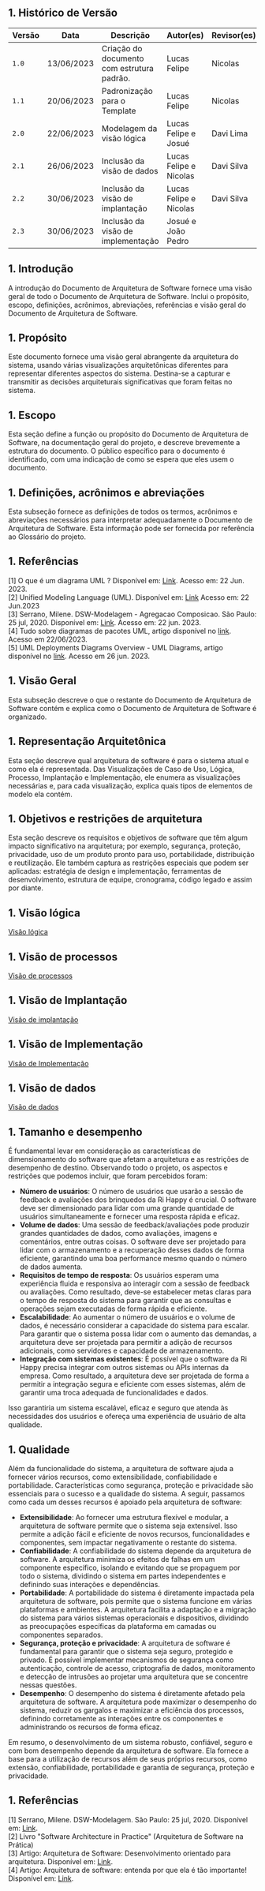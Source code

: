 <style>

article {counter-reset:section figuras;}

h2 {counter-reset:subsection;}

h2:before{
    counter-increment:section;
    content:counter(section) ". ";
}

h3:before{
    counter-increment:subsection;
    content:counter(section) "." counter(subsection) " ";
}

.legenda:before{
    counter-increment:figuras;
    content:"Figura " counter(figuras) ". ";
}

</style>

## Histórico de Versão

| Versão | Data       | Descrição                                  | Autor(es)              | Revisor(es) |
| ------ | ---------- | ------------------------------------------ | ---------------------- | ----------- |
| `1.0`  | 13/06/2023 | Criação do documento com estrutura padrão. | Lucas Felipe           | Nicolas     |
| `1.1`  | 20/06/2023 | Padronização para o Template               | Lucas Felipe           | Nicolas     |
| `2.0`  | 22/06/2023 | Modelagem da visão lógica                  | Lucas Felipe e Josué   | Davi Lima   |
| `2.1`  | 26/06/2023 | Inclusão da visão de dados                 | Lucas Felipe e Nicolas | Davi Silva  |
| `2.2`  | 30/06/2023 | Inclusão da visão de implantação           | Lucas Felipe e Nicolas | Davi Silva  |
| `2.3`  | 30/06/2023 | Inclusão da visão de implementação         | Josué e João Pedro     |             |

## Introdução

A introdução do Documento de Arquitetura de Software fornece uma visão geral de todo o Documento de Arquitetura de Software. Inclui o propósito, escopo, definições, acrônimos, abreviações, referências e visão geral do Documento de Arquitetura de Software.

## Propósito

Este documento fornece uma visão geral abrangente da arquitetura do sistema, usando várias visualizações arquitetônicas diferentes para representar diferentes aspectos do sistema. Destina-se a capturar e transmitir as decisões arquiteturais significativas que foram feitas no sistema.

## Escopo

Esta seção define a função ou propósito do Documento de Arquitetura de Software, na documentação geral do projeto, e descreve brevemente a estrutura do documento. O público específico para o documento é identificado, com uma indicação de como se espera que eles usem o documento.

## Definições, acrônimos e abreviações

Esta subseção fornece as definições de todos os termos, acrônimos e abreviações necessários para interpretar adequadamente o Documento de Arquitetura de Software. Esta informação pode ser fornecida por referência ao Glossário do projeto.

## Referências

[1] O que é um diagrama UML ? Disponível em: [Link](https://www.lucidchart.com/pages/pt/o-que-e-diagrama-de-classe-uml).
Acesso em: 22 Jun. 2023. <br/>
[2] Unified Modeling Language (UML). Disponível em: [Link](http://www.deinf.ufma.br/~acmo/MOO_Intro.pdf) Acesso em: 22
Jun.2023 </br>
[3] Serrano, Milene. DSW-Modelagem - Agregacao Composicao. São Paulo: 25 jul, 2020. Disponível
em: [Link](https://unbbr-my.sharepoint.com/personal/mileneserrano_unb_br/_layouts/15/stream.aspx?id=%2Fpersonal%2Fmileneserrano%5Funb%5Fbr%2FDocuments%2FArqDSW%20%2D%20V%C3%ADdeosOriginais%2F05e%20%2D%20VideoAula%20%2D%20DSW%2DModelagem%20%2D%20Agregacao%20Composicao%2Emp4&ga=1).
Acesso em: 22 jun. 2023. <br/>
[4] Tudo sobre diagramas de pacotes UML, artigo disponível
no [link](https://www.lucidchart.com/pages/pt/diagrama-de-pacotes-uml). Acesso em 22/06/2023. <br/>
[5] UML Deployments Diagrams Overview - UML Diagrams, artigo disponível no [link](https://www.uml-diagrams.org/deployment-diagrams-overview.html). Acesso em 26 jun. 2023. <br/>

## Visão Geral

Esta subseção descreve o que o restante do Documento de Arquitetura de Software contém e explica como o Documento de Arquitetura de Software é organizado.

## Representação Arquitetônica

Esta seção descreve qual arquitetura de software é para o sistema atual e como ela é representada. Das Visualizações de Caso de Uso, Lógica, Processo, Implantação e Implementação, ele enumera as visualizações necessárias e, para cada visualização, explica quais tipos de elementos de modelo ela contém.

## Objetivos e restrições de arquitetura

Esta seção descreve os requisitos e objetivos de software que têm algum impacto significativo na arquitetura; por exemplo, segurança, proteção, privacidade, uso de um produto pronto para uso, portabilidade, distribuição e reutilização. Ele também captura as restrições especiais que podem ser aplicadas: estratégia de design e implementação, ferramentas de desenvolvimento, estrutura de equipe, cronograma, código legado e assim por diante.

## Visão lógica

[Visão lógica](./logico.md ':include')

## Visão de processos

[Visão de processos](./processos.md ':include')

## Visão de Implantação

[Visão de implantação](./implantacao.md ':include')

## Visão de Implementação

[Visão de Implementação](./implementacao.md ':include')

## Visão de dados

[Visão de dados](./dados.md ':include')

## Tamanho e desempenho

É fundamental levar em consideração as características de dimensionamento do software que afetam a arquitetura e as restrições de desempenho de destino. Observando todo o projeto, os aspectos e restrições que podemos incluir, que foram percebidos foram:

- **Número de usuários**: O número de usuários que usarão a sessão de feedback e avaliações dos brinquedos da Ri Happy é crucial. O software deve ser dimensionado para lidar com uma grande quantidade de usuários simultaneamente e fornecer uma resposta rápida e eficaz.
- **Volume de dados**: Uma sessão de feedback/avaliações pode produzir grandes quantidades de dados, como avaliações, imagens e comentários, entre outras coisas. O software deve ser projetado para lidar com o armazenamento e a recuperação desses dados de forma eficiente, garantindo uma boa performance mesmo quando o número de dados aumenta.
- **Requisitos de tempo de resposta**: Os usuários esperam uma experiência fluida e responsiva ao interagir com a sessão de feedback ou avaliações. Como resultado, deve-se estabelecer metas claras para o tempo de resposta do sistema para garantir que as consultas e operações sejam executadas de forma rápida e eficiente.
- **Escalabilidade**: Ao aumentar o número de usuários e o volume de dados, é necessário considerar a capacidade do sistema para escalar. Para garantir que o sistema possa lidar com o aumento das demandas, a arquitetura deve ser projetada para permitir a adição de recursos adicionais, como servidores e capacidade de armazenamento.
- **Integração com sistemas existentes**: É possível que o software da Ri Happy precisa integrar com outros sistemas ou APIs internas da empresa. Como resultado, a arquitetura deve ser projetada de forma a permitir a integração segura e eficiente com esses sistemas, além de garantir uma troca adequada de funcionalidades e dados.

Isso garantiria um sistema escalável, eficaz e seguro que atenda às necessidades dos usuários e ofereça uma experiência de usuário de alta qualidade.

## Qualidade

Além da funcionalidade do sistema, a arquitetura de software ajuda a fornecer vários recursos, como extensibilidade, confiabilidade e portabilidade. Características como segurança, proteção e privacidade são essenciais para o sucesso e a qualidade do sistema. A seguir, passamos como cada um desses recursos é apoiado pela arquitetura de software:

- **Extensibilidade**: Ao fornecer uma estrutura flexível e modular, a arquitetura de software permite que o sistema seja extensível. Isso permite a adição fácil e eficiente de novos recursos, funcionalidades e componentes, sem impactar negativamente o restante do sistema.
- **Confiabilidade**: A confiabilidade do sistema depende da arquitetura de software. A arquitetura minimiza os efeitos de falhas em um componente específico, isolando e evitando que se propaguem por todo o sistema, dividindo o sistema em partes independentes e definindo suas interações e dependências.
- **Portabilidade**: A portabilidade do sistema é diretamente impactada pela arquitetura de software, pois permite que o sistema funcione em várias plataformas e ambientes. A arquitetura facilita a adaptação e a migração do sistema para vários sistemas operacionais e dispositivos, dividindo as preocupações específicas da plataforma em camadas ou componentes separados.
- **Segurança, proteção e privacidade**: A arquitetura de software é fundamental para garantir que o sistema seja seguro, protegido e privado. É possível implementar mecanismos de segurança como autenticação, controle de acesso, criptografia de dados, monitoramento e detecção de intrusões ao projetar uma arquitetura que se concentre nessas questões.
- **Desempenho**: O desempenho do sistema é diretamente afetado pela arquitetura de software. A arquitetura pode maximizar o desempenho do sistema, reduzir os gargalos e maximizar a eficiência dos processos, definindo corretamente as interações entre os componentes e administrando os recursos de forma eficaz.

Em resumo, o desenvolvimento de um sistema robusto, confiável, seguro e com bom desempenho depende da arquitetura de software. Ela fornece a base para a utilização de recursos além de seus próprios recursos, como extensão, confiabilidade, portabilidade e garantia de segurança, proteção e privacidade.

## Referências

[1] Serrano, Milene. DSW-Modelagem. São Paulo: 25 jul, 2020. Disponível
em: [Link](https://unbbr-my.sharepoint.com/personal/mileneserrano_unb_br/_layouts/15/stream.aspx?id=%2Fpersonal%2Fmileneserrano%5Funb%5Fbr%2FDocuments%2FArqDSW%20%2D%20V%C3%ADdeosOriginais%2F05e%20%2D%20VideoAula%20%2D%20DSW%2DModelagem%20%2D%20Agregacao%20Composicao%2Emp4&ga=1). <br/>
[2] Livro "Software Architecture in Practice" (Arquitetura de Software na Prática) <br/>
[3] Artigo: Arquitetura de Software: Desenvolvimento orientado para arquitetura. Disponível
em: [Link](https://www.devmedia.com.br/arquitetura-de-software-desenvolvimento-orientado-para-arquitetura/8033). <br/>
[4] Artigo: Arquitetura de software: entenda por que ela é tão importante! Disponível
em: [Link](https://blog.unyleya.edu.br/bitbyte/arquitetura-de-software/). <br/>

